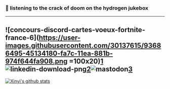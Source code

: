 ### 👋 listening to the crack of doom on the hydrogen jukebox
---
![concours-discord-cartes-voeux-fortnite-france-6](https://user-images.githubusercontent.com/30137615/93686495-45134180-fa7c-11ea-881b-974f644fa908.png =100x20)[1]![linkedin-download-png](https://user-images.githubusercontent.com/30137615/93686946-5447be80-fa7f-11ea-9cfb-5514b3e881f2.jpg)[2]![mastodon](https://user-images.githubusercontent.com/30137615/93686949-57db4580-fa7f-11ea-8180-aff84180e42c.png)[3]
---


[![Xinyi's github stats](https://github-readme-stats.vercel.app/api?username=xinyixiang)](https://github.com/anuraghazra/github-readme-stats)

[1]: https://discord.gg/3WcypJ
[2]: https://www.linkedin.com/xinyixiang
[3]: https://m.cmx.im/invite/StYQneRa
